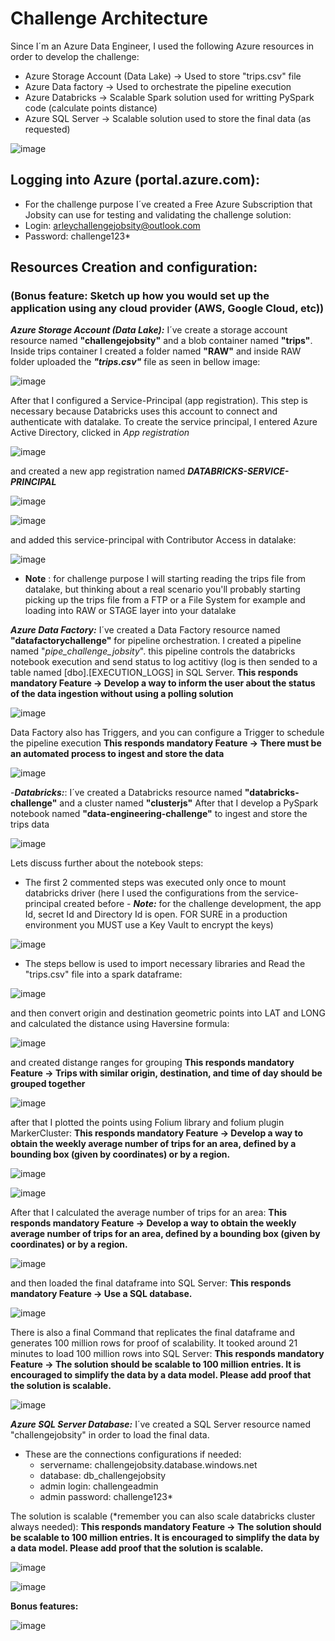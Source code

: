 # Challenge Architecture
Since I´m an Azure Data Engineer, I used the following Azure resources in order to develop the challenge:

- Azure Storage Account (Data Lake) -> Used to store "trips.csv" file
- Azure Data factory -> Used to orchestrate the pipeline execution 
- Azure Databricks -> Scalable Spark solution used for writting PySpark code (calculate points distance)
- Azure SQL Server -> Scalable solution used to store the final data (as requested)

![image](https://user-images.githubusercontent.com/101717820/158699501-57ed0fa8-6976-490d-8ab1-77d97fb4fecd.png)


## Logging into Azure (portal.azure.com):
- For the challenge purpose I´ve created a Free Azure Subscription that Jobsity can use for testing and validating the challenge solution:
- Login: arleychallengejobsity@outlook.com
- Password: challenge123*


## Resources Creation and configuration:
### (Bonus feature: Sketch up how you would set up the application using any cloud provider (AWS, Google Cloud, etc))
**_Azure Storage Account (Data Lake):_** 
  I´ve create a storage account resource named **"challengejobsity"** and a blob container named **"trips"**. Inside trips container I created a folder named **"RAW"** and inside RAW folder uploaded the **_"trips.csv"_** file as seen in bellow image:

![image](https://user-images.githubusercontent.com/101717820/158619139-06a37e50-d790-4550-bb23-8cb0ca610687.png)

After that I configured a Service-Principal (app registration). This step is necessary because Databricks uses this account to connect and authenticate with datalake.
To create the service principal, I entered Azure Active Directory, clicked in _App registration_ 

![image](https://user-images.githubusercontent.com/101717820/158700150-e26f8f65-c77b-46a5-9402-0ae4b78e31cf.png)


and created a new app registration named **_DATABRICKS-SERVICE-PRINCIPAL_** 

![image](https://user-images.githubusercontent.com/101717820/158700266-a90f9358-b1e6-4860-8f60-018d4983d877.png)

![image](https://user-images.githubusercontent.com/101717820/158700348-61433795-4c62-41de-b17d-160afca4f686.png)

and added this service-principal with Contributor Access in datalake:

![image](https://user-images.githubusercontent.com/101717820/158700532-ace517ea-b3c9-4ba2-a28e-9aa2ff9a1476.png)

  - **Note** : for challenge purpose I will starting reading the trips file from datalake, but thinking about a real scenario you'll probably starting picking up the trips file from a FTP or a File System for example and loading into RAW or STAGE layer into your datalake


**_Azure Data Factory:_** I´ve created a Data Factory resource named **"datafactorychallenge"**  for pipeline orchestration. I created a pipeline named "_pipe_challenge_jobsity_". this pipeline controls the databricks notebook execution and send status to log actitivy (log is then sended to a table named [dbo].[EXECUTION_LOGS] in SQL Server. **This responds mandatory Feature -> Develop a way to inform the user about the status of the data ingestion without using a polling solution**

![image](https://user-images.githubusercontent.com/101717820/158702830-e1667361-feb3-4e68-a647-c714a66fb457.png)

Data Factory also has Triggers, and you can configure a Trigger to schedule the pipeline execution  **This responds mandatory Feature -> There must be an automated process to ingest and store the data**

![image](https://user-images.githubusercontent.com/101717820/158702963-a37315b4-5474-4eef-8e12-8690dc0f54f1.png)


-**_Databricks:_**: I´ve created a Databricks resource named **"databricks-challenge"** and a cluster named **"clusterjs"**
After that I develop a PySpark notebook named **"data-engineering-challenge"** to ingest and store the trips data

![image](https://user-images.githubusercontent.com/101717820/158703594-6e6736bc-4e5c-4b7c-b60a-58e7ba675a7b.png)

Lets discuss further about the notebook steps:

- The first 2 commented steps was executed only once to mount databricks driver (here I used the configurations from the service-principal created before - **_Note:_** for the challenge development, the app Id, secret Id and Directory Id is open. FOR SURE in a production environment you MUST use a Key Vault to encrypt the keys) 

![image](https://user-images.githubusercontent.com/101717820/158703948-ea6f34cb-820e-4c32-a8be-2ef8d181a987.png)

- The steps bellow is used to import necessary libraries and Read the "trips.csv" file into a spark dataframe:

![image](https://user-images.githubusercontent.com/101717820/158704611-c76a11f1-8387-4d9a-a252-e2066d26e0aa.png)

and then convert origin and destination geometric points into LAT and LONG and calculated the distance using Haversine formula:

![image](https://user-images.githubusercontent.com/101717820/158704752-5815f583-4b1b-40ce-ac84-aee7675edb52.png)

and created distange ranges for grouping  **This responds mandatory Feature -> Trips with similar origin, destination, and time of day should be grouped together**
 
![image](https://user-images.githubusercontent.com/101717820/158705039-784ad0e2-35e7-4924-88db-b2d967b3f3bb.png)

after that I plotted the points using Folium library and folium plugin MarkerCluster: **This responds mandatory Feature -> Develop a way to obtain the weekly average number of trips for an area, defined by a bounding box (given by coordinates) or by a region.**
 

![image](https://user-images.githubusercontent.com/101717820/158705160-2f78daff-bfab-4e13-bb68-01939cbb4902.png)

![image](https://user-images.githubusercontent.com/101717820/158705230-74d22687-3298-4827-b213-9b2f837f4e78.png)

After that I calculated the average number of trips for an area: **This responds mandatory Feature -> Develop a way to obtain the weekly average number of trips for an area, defined by a bounding box (given by coordinates) or by a region.**

![image](https://user-images.githubusercontent.com/101717820/158705361-21a6c9dc-29ad-4fab-90ea-7eae783a07bc.png)

and then loaded the final dataframe into  SQL Server:  **This responds mandatory Feature -> Use a SQL database.**

![image](https://user-images.githubusercontent.com/101717820/158705445-47626e5c-2048-4587-a1fe-d069393f99fc.png)

There is also a final Command that replicates the final dataframe and generates 100 million rows for proof of scalability. It tooked around 21 minutes to load 100 million rows into SQL Server: **This responds mandatory Feature -> The solution should be scalable to 100 million entries. It is encouraged to simplify the
data by a data model. Please add proof that the solution is scalable.**

![image](https://user-images.githubusercontent.com/101717820/158705614-c4a365d2-7cc6-4a5d-9bef-2af0230608c0.png)


**_Azure SQL Server Database:_** I´ve created a SQL Server resource named "challengejobsity" in order to load the final data.

- These are the connections configurations if needed:
    - servername: challengejobsity.database.windows.net
    - database: db_challengejobsity
    - admin login: challengeadmin
    - admin password: challenge123*

The solution is scalable (*remember you can also scale databricks cluster always needed): **This responds mandatory Feature -> The solution should be scalable to 100 million entries. It is encouraged to simplify the
data by a data model. Please add proof that the solution is scalable.**

![image](https://user-images.githubusercontent.com/101717820/158706358-15f25b72-4c87-436c-9fc9-ec8c55d514ed.png)


![image](https://user-images.githubusercontent.com/101717820/158706422-3ec9ce07-507b-41e3-903d-fc357aec5180.png)


**Bonus features:**

![image](https://user-images.githubusercontent.com/101717820/158707520-2126435b-db69-4e4a-b481-dd19f5861492.png)


